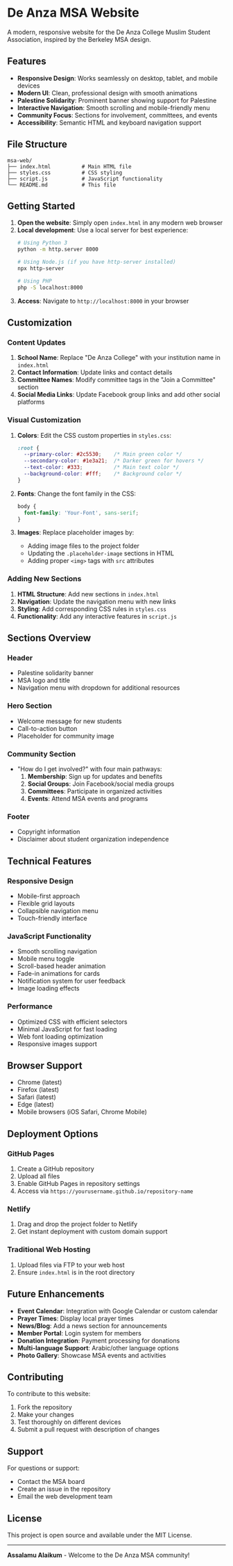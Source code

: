 # De Anza MSA Website

A modern, responsive website for the De Anza College Muslim Student Association, inspired by the Berkeley MSA design.

## Features

- **Responsive Design**: Works seamlessly on desktop, tablet, and mobile devices
- **Modern UI**: Clean, professional design with smooth animations
- **Palestine Solidarity**: Prominent banner showing support for Palestine
- **Interactive Navigation**: Smooth scrolling and mobile-friendly menu
- **Community Focus**: Sections for involvement, committees, and events
- **Accessibility**: Semantic HTML and keyboard navigation support

## File Structure

```
msa-web/
├── index.html          # Main HTML file
├── styles.css          # CSS styling
├── script.js           # JavaScript functionality
└── README.md           # This file
```

## Getting Started

1. **Open the website**: Simply open `index.html` in any modern web browser
2. **Local development**: Use a local server for best experience:
   ```bash
   # Using Python 3
   python -m http.server 8000
   
   # Using Node.js (if you have http-server installed)
   npx http-server
   
   # Using PHP
   php -S localhost:8000
   ```
3. **Access**: Navigate to `http://localhost:8000` in your browser

## Customization

### Content Updates

1. **School Name**: Replace "De Anza College" with your institution name in `index.html`
2. **Contact Information**: Update links and contact details
3. **Committee Names**: Modify committee tags in the "Join a Committee" section
4. **Social Media Links**: Update Facebook group links and add other social platforms

### Visual Customization

1. **Colors**: Edit the CSS custom properties in `styles.css`:
   ```css
   :root {
     --primary-color: #2c5530;    /* Main green color */
     --secondary-color: #1e3a21;  /* Darker green for hovers */
     --text-color: #333;          /* Main text color */
     --background-color: #fff;    /* Background color */
   }
   ```

2. **Fonts**: Change the font family in the CSS:
   ```css
   body {
     font-family: 'Your-Font', sans-serif;
   }
   ```

3. **Images**: Replace placeholder images by:
   - Adding image files to the project folder
   - Updating the `.placeholder-image` sections in HTML
   - Adding proper `<img>` tags with `src` attributes

### Adding New Sections

1. **HTML Structure**: Add new sections in `index.html`
2. **Navigation**: Update the navigation menu with new links
3. **Styling**: Add corresponding CSS rules in `styles.css`
4. **Functionality**: Add any interactive features in `script.js`

## Sections Overview

### Header
- Palestine solidarity banner
- MSA logo and title
- Navigation menu with dropdown for additional resources

### Hero Section
- Welcome message for new students
- Call-to-action button
- Placeholder for community image

### Community Section
- "How do I get involved?" with four main pathways:
  1. **Membership**: Sign up for updates and benefits
  2. **Social Groups**: Join Facebook/social media groups
  3. **Committees**: Participate in organized activities
  4. **Events**: Attend MSA events and programs

### Footer
- Copyright information
- Disclaimer about student organization independence

## Technical Features

### Responsive Design
- Mobile-first approach
- Flexible grid layouts
- Collapsible navigation menu
- Touch-friendly interface

### JavaScript Functionality
- Smooth scrolling navigation
- Mobile menu toggle
- Scroll-based header animation
- Fade-in animations for cards
- Notification system for user feedback
- Image loading effects

### Performance
- Optimized CSS with efficient selectors
- Minimal JavaScript for fast loading
- Web font loading optimization
- Responsive images support

## Browser Support

- Chrome (latest)
- Firefox (latest)
- Safari (latest)
- Edge (latest)
- Mobile browsers (iOS Safari, Chrome Mobile)

## Deployment Options

### GitHub Pages
1. Create a GitHub repository
2. Upload all files
3. Enable GitHub Pages in repository settings
4. Access via `https://yourusername.github.io/repository-name`

### Netlify
1. Drag and drop the project folder to Netlify
2. Get instant deployment with custom domain support

### Traditional Web Hosting
1. Upload files via FTP to your web host
2. Ensure `index.html` is in the root directory

## Future Enhancements

- **Event Calendar**: Integration with Google Calendar or custom calendar
- **Prayer Times**: Display local prayer times
- **News/Blog**: Add a news section for announcements
- **Member Portal**: Login system for members
- **Donation Integration**: Payment processing for donations
- **Multi-language Support**: Arabic/other language options
- **Photo Gallery**: Showcase MSA events and activities

## Contributing

To contribute to this website:

1. Fork the repository
2. Make your changes
3. Test thoroughly on different devices
4. Submit a pull request with description of changes

## Support

For questions or support:
- Contact the MSA board
- Create an issue in the repository
- Email the web development team

## License

This project is open source and available under the MIT License.

---

**Assalamu Alaikum** - Welcome to the De Anza MSA community!
